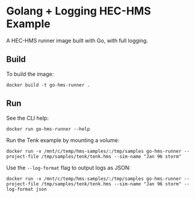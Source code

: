 # Golang + Logging HEC-HMS Example

A HEC-HMS runner image built with Go, with full logging.

## Build

To build the image:

```
docker build -t go-hms-runner .
```

## Run

See the CLI help:

```
docker run go-hms-runner --help
```

Run the Tenk example by mounting a volume:

```
docker run -v /mnt/c/temp/hms-samples/:/tmp/samples go-hms-runner --project-file /tmp/samples/tenk/tenk.hms --sim-name "Jan 96 storm"
```

Use the `--log-format` flag to output logs as JSON:

```
docker run -v /mnt/c/temp/hms-samples/:/tmp/samples go-hms-runner --project-file /tmp/samples/tenk/tenk.hms --sim-name "Jan 96 storm" --log-format json
```
